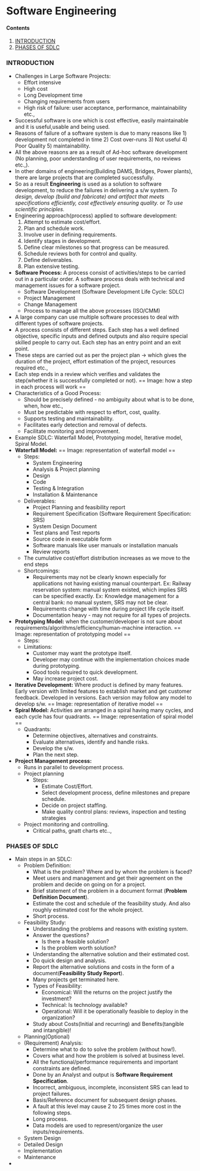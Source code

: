 # Software Engineering

#### Contents
1. [INTRODUCTION](software_engineering.md#INTRODUCTION)
2. [PHASES OF SDLC](software_engineering.md#PHASES-OF-SDLC)


### INTRODUCTION
- Challenges in Large Software Projects:
  - Effort intensive
  - High cost
  - Long Development time
  - Changing requirements from users
  - High risk of failure: user acceptance, performance, maintainability etc.,
- Successful software is one which is cost effective, easily maintainable and it is useful,usable and being used.
- Reasons of failure of a software system is due to many reasons like 1) development not completed in time 2) Cost over-runs 3) Not useful 4) Poor Quality 5) maintainability.
- All the above reasons are as a result of Ad-hoc software development (No planning, poor understanding of user requirements, no reviews etc.,).
- In other domains of engineering(Building DAMS, Bridges, Power plants), there are large projects that are completed successfully.
- So as a result **Engineering** is used as a solution to software development, to reduce the failures in delivering a s/w system.
  *To design, develop (build and fabricate) and artifact that meets specifications efficiently, cost effectively ensuring quality.* or *To use scientific principles.*
- Engineering approach(process) applied to software development:
  1) Attempt to estimate cost/effort.
  2) Plan and schedule work.
  3) Involve user in defining requirements.
  4) Identify stages in development.
  5) Define clear milestones so that progress can be measured.
  6) Schedule reviews both for control and quality.
  7) Define deliverables.
  8) Plan extensive testing.
- **Software Process:** A process consist of activities/steps to be carried out in a particular order. A software process deals with technical and management issues for a software project.
  - Software Development (Software Development Life Cycle: SDLC)
  - Project Management
  - Change Management
  - Process to manage all the above processes (ISO/CMM)
- A large company can use multiple software processes to deal with different types of software projects.
- A process consists of different steps. Each step has a well defined objective, specific inputs and defined outputs and also require special skilled people to carry out. Each step has an entry point and an exit point.
- These steps are carried out as per the project plan -> which gives the duration of the project, effort estimation of the project, resources required etc.,
- Each step ends in a review which verifies and validates the step(whether it is successfully completed or not).
  == Image: how a step in each process will work ==
- Characteristics of a Good Process:
  - Should be precisely defined - no ambiguity about what is to be done, when, how etc.,
  - Must be predictable with respect to effort, cost, quality.
  - Supports testing and maintainability.
  - Facilitates early detection and removal of defects.
  - Facilitate monitoring and improvement.
- Example SDLC: Waterfall Model, Prototyping model, Iterative model, Spiral Model.
- **Waterfall Model:**
  == Image: representation of waterfall model == 
  - Steps:
    - System Engineering
    - Analysis & Project planning
    - Design
    - Code
    - Testing & Integration
    - Installation & Maintenance
  - Deliverables:
    - Project Planning and feasibility report
    - Requirement Specification (Software Requirement Specification: SRS)
    - System Design Document
    - Test plans and Test reports
    - Source code in executable form
    - Software manuals like user manuals or installation manuals
    - Review reports
  - The cumulative cost/effort distribution increases as we move to the end steps
  - Shortcomings:
    - Requirements may not be clearly known especially for applications not having existing manual counterpart.
      Ex: Railway reservation system: manual system existed, which implies SRS can be specified exactly.
      Ex: Knowledge management for a central bank: no manual system, SRS may not be clear.
    - Requirements change with time during project life cycle itself.
    - Documentation heavy - may not require for all types of projects.
- **Prototyping Model:** when the customer/developer is not sure about requirements/algorithms/efficiency/human-machine interaction.
  == Image: representation of prototyping model ==
  - Steps:
  - Limitations:
    - Customer may want the prototype itself.
    - Developer may continue with the implementation choices made during prototyping.
    - Good tools required to quick development.
    - May increase project cost.
- **Iterative Development:** Where product is defined by many features. Early version with limited features to establish market and get customer feedback. Developed in versions. Each version may follow any model to develop s/w.
   == Image: representation of iterative model ==
- **Spiral Model:** Activities are arranged in a spiral having many cycles, and each cycle has four quadrants.
  == Image: representation of spiral model ==
  - Quadrants:
    - Determine objectives, alternatives and constraints.
    - Evaluate alternatives, identify and handle risks.
    - Develop the s/w.
    - Plan the next step.
- **Project Management process:**
  - Runs in parallel to development process.
  - Project planning
    - Steps:
      - Estimate Cost/Effort.
      - Select development process, define milestones and prepare schedule.
      - Decide on project staffing.
      - Make quality control plans: reviews, inspection and testing strategies
  - Project monitoring and controlling.
    - Critical paths, gnatt charts etc..,

### PHASES OF SDLC

- Main steps in an SDLC:
  - Problem Definition:
    - What is the problem? Where and by whom the problem is faced?
    - Meet users and management and get their agreement on the problem and decide on going on for a project.
    - Brief statement of the problem in a document format (**Problem Definition Document**).
    - Estimate the cost and schedule of the feasibility study. And also roughly estimated cost for the whole project.
    - Short process.
  - Feasibility Study:
    - Understanding the problems and reasons with existing system.
    - Answer the questions?
      - Is there a feasible solution?
      - Is the problem worth solution?
    - Understanding the alternative solution and their estimated cost.
    - Do quick design and analysis.
    - Report the alternative solutions and costs in the form of a document(**Feasibility Study Report**).
    - Many projects get terminated here.
    - Types of Feasibility:
      - Economical: Will the returns on the project justify the investment?
      - Technical: Is technology available?
      - Operational: Will it be operationally feasible to deploy in the organization?
    - Study about Costs(Initial and recurring) and Benefits(tangible and intangible)!
  - Planning(Optional)
  - (Requirement) Analysis:
    - Determine what to do to solve the problem (without how!).
    - Covers what and how the problem is solved at business level.
    - All the functional/performance requirements and important constraints are defined.
    - Done by an Analyst and output is **Software Requirement Specification**.
    - Incorrect, ambiguous, incomplete, inconsistent SRS can lead to project failures.
    - Basis/Reference document for subsequent design phases.
    - A fault at this level may cause 2 to 25 times more cost in the following steps.
    - Long process.
    - Data models are used to represent/organize the user inputs/requirements.
  - System Design
  - Detailed Design
  - Implementation
  - Maintenance
- 
